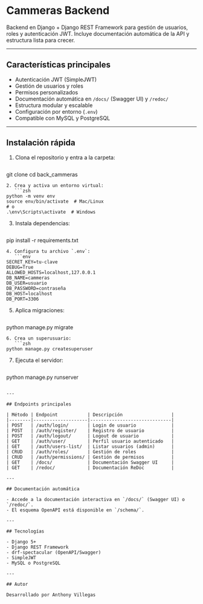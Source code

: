 # Cammeras Backend

Backend en Django + Django REST Framework para gestión de usuarios, roles y autenticación JWT. Incluye documentación automática de la API y estructura lista para crecer.

---

## Características principales

- Autenticación JWT (SimpleJWT)
- Gestión de usuarios y roles
- Permisos personalizados
- Documentación automática en `/docs/` (Swagger UI) y `/redoc/`
- Estructura modular y escalable
- Configuración por entorno (`.env`)
- Compatible con MySQL y PostgreSQL

---

## Instalación rápida

1. Clona el repositorio y entra a la carpeta:
   ```zsh
git clone <tu-repo-url>
cd back_cammeras
```
2. Crea y activa un entorno virtual:
   ```zsh
python -m venv env
source env/bin/activate  # Mac/Linux
# o
.\env\Scripts\activate  # Windows
```
3. Instala dependencias:
   ```zsh
pip install -r requirements.txt
```
4. Configura tu archivo `.env`:
   ```env
SECRET_KEY=tu-clave
DEBUG=True
ALLOWED_HOSTS=localhost,127.0.0.1
DB_NAME=cammeras
DB_USER=usuario
DB_PASSWORD=contraseña
DB_HOST=localhost
DB_PORT=3306
```
5. Aplica migraciones:
   ```zsh
python manage.py migrate
```
6. Crea un superusuario:
   ```zsh
python manage.py createsuperuser
```
7. Ejecuta el servidor:
   ```zsh
python manage.py runserver
```

---

## Endpoints principales

| Método | Endpoint           | Descripción                  |
|--------|--------------------|------------------------------|
| POST   | /auth/login/       | Login de usuario             |
| POST   | /auth/register/    | Registro de usuario          |
| POST   | /auth/logout/      | Logout de usuario            |
| GET    | /auth/user/        | Perfil usuario autenticado   |
| GET    | /auth/users-list/  | Listar usuarios (admin)      |
| CRUD   | /auth/roles/       | Gestión de roles             |
| CRUD   | /auth/permissions/ | Gestión de permisos          |
| GET    | /docs/             | Documentación Swagger UI     |
| GET    | /redoc/            | Documentación ReDoc          |

---

## Documentación automática

- Accede a la documentación interactiva en `/docs/` (Swagger UI) o `/redoc/`.
- El esquema OpenAPI está disponible en `/schema/`.

---

## Tecnologías

- Django 5+
- Django REST Framework
- drf-spectacular (OpenAPI/Swagger)
- SimpleJWT
- MySQL o PostgreSQL

---

## Autor

Desarrollado por Anthony Villegas